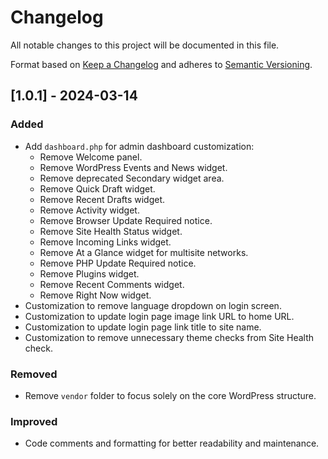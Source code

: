 # Changelog

All notable changes to this project will be documented in this file.

Format based on [Keep a Changelog](http://keepachangelog.com/en/1.0.0/)
and adheres to [Semantic Versioning](http://semver.org/spec/v2.0.0.html).

## [1.0.1] - 2024-03-14

### Added
- Add `dashboard.php` for admin dashboard customization:
  - Remove Welcome panel.
  - Remove WordPress Events and News widget.
  - Remove deprecated Secondary widget area.
  - Remove Quick Draft widget.
  - Remove Recent Drafts widget.
  - Remove Activity widget.
  - Remove Browser Update Required notice.
  - Remove Site Health Status widget.
  - Remove Incoming Links widget.
  - Remove At a Glance widget for multisite networks.
  - Remove PHP Update Required notice.
  - Remove Plugins widget.
  - Remove Recent Comments widget.
  - Remove Right Now widget.
- Customization to remove language dropdown on login screen.
- Customization to update login page image link URL to home URL.
- Customization to update login page link title to site name.
- Customization to remove unnecessary theme checks from Site Health check.

### Removed
- Remove `vendor` folder to focus solely on the core WordPress structure.

### Improved
- Code comments and formatting for better readability and maintenance.
